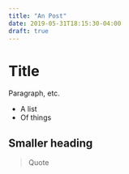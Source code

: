 ```yaml
---
title: "An Post"
date: 2019-05-31T18:15:30-04:00
draft: true
---
```


# Title

Paragraph, etc.

- A list
- Of things

## Smaller heading

> Quote
 
